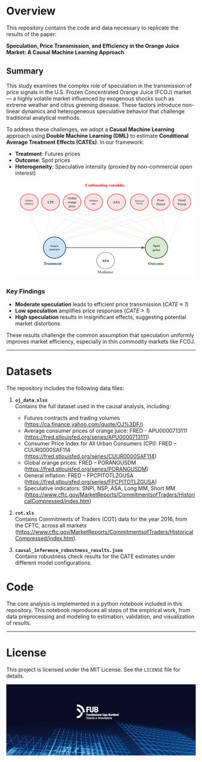 # Overview

This repository contains the code and data necessary to replicate the results of the paper:

**Speculation, Price Transmission, and Efficiency in the Orange Juice Market: A Causal Machine Learning Approach**

## Summary

This study examines the complex role of speculation in the transmission of price signals in the U.S. Frozen Concentrated Orange Juice (FCOJ) market — a highly volatile market influenced by exogenous shocks such as extreme weather and citrus greening disease. These factors introduce non-linear dynamics and heterogeneous speculative behavior that challenge traditional analytical methods.

To address these challenges, we adopt a **Causal Machine Learning** approach using **Double Machine Learning (DML)** to estimate **Conditional Average Treatment Effects (CATEs)**. In our framework:

- **Treatment**: Futures prices  
- **Outcome**: Spot prices  
- **Heterogeneity**: Speculative intensity (proxied by non-commercial open interest)
![dag](images/causal_framework.png)

### Key Findings

- **Moderate speculation** leads to efficient price transmission (*CATE ≈ 1*)
- **Low speculation** amplifies price responses (*CATE > 1*)
- **High speculation** results in insignificant effects, suggesting potential market distortions

These results challenge the common assumption that speculation uniformly improves market efficiency, especially in thin commodity markets like FCOJ.

---

# Datasets

The repository includes the following data files:

1. **`oj_data.xlsx`**  
   Contains the full dataset used in the causal analysis, including:
   - Futures contracts and trading volumes (https://ca.finance.yahoo.com/quote/OJ%3DF/)
   - Average consumer prices of orange juice: FRED - APU0000713111 (https://fred.stlouisfed.org/series/APU0000713111)
   - Consumer Price Index for All Urban Consumers (CPI): FRED – CUUR0000SAF114 (https://fred.stlouisfed.org/series/CUUR0000SAF114)
   - Global orange prices: FRED – PORANGUSDM (https://fred.stlouisfed.org/series/PORANGUSDM)
   - General inflation: FRED – FPCPITOTLZGUSA (https://fred.stlouisfed.org/series/FPCPITOTLZGUSA)
   - Speculative indicators: SNPI, NSP, ASA, Long MM, Short MM (https://www.cftc.gov/MarketReports/CommitmentsofTraders/HistoricalCompressed/index.htm)

2. **`cot.xls`**  
   Contains Commitments of Traders (COT) data for the year 2016, from the CFTC, across all markets (https://www.cftc.gov/MarketReports/CommitmentsofTraders/HistoricalCompressed/index.htm).

3. **`causal_inference_robustness_results.json`**  
   Contains robustness check results for the CATE estimates under different model configurations.

# Code

The core analysis is implemented in a python notebook included in this repository. This notebook reproduces all steps of the empirical work, from data preprocessing and modeling to estimation, validation, and visualization of results.

---

# License

This project is licensed under the MIT License. See the `LICENSE` file for details.

   
![fub_logo](images/logo_fub.jpeg)

